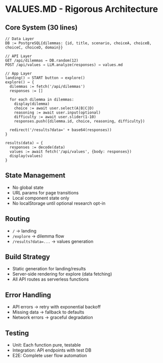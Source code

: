 # VALUES.MD - Rigorous Architecture

## Core System (30 lines)

```
// Data Layer
DB := PostgreSQL{dilemmas: {id, title, scenario, choiceA, choiceB, choiceC, choiceD, domain}}

// API Layer  
GET /api/dilemmas → DB.random(12)
POST /api/values → LLM.analyze(responses) → values.md

// App Layer
landing() → START button → explore()
explore() → {
  dilemmas := fetch('/api/dilemmas')
  responses := []
  
  for each dilemma in dilemmas:
    display(dilemma)
    choice := await user.select(A|B|C|D)
    reasoning := await user.input(optional)
    difficulty := await user.slider(1-10)
    responses.push({dilemma.id, choice, reasoning, difficulty})
  
  redirect('/results?data=' + base64(responses))
}

results(data) → {
  responses := decode(data)
  values := await fetch('/api/values', {body: responses})
  display(values)
}
```

## State Management
- No global state
- URL params for page transitions
- Local component state only
- No localStorage until optional research opt-in

## Routing
- `/` → landing 
- `/explore` → dilemma flow
- `/results?data=...` → values generation

## Build Strategy
- Static generation for landing/results
- Server-side rendering for explore (data fetching)
- All API routes as serverless functions

## Error Handling
- API errors → retry with exponential backoff
- Missing data → fallback to defaults
- Network errors → graceful degradation

## Testing
- Unit: Each function pure, testable
- Integration: API endpoints with test DB
- E2E: Complete user flow automation